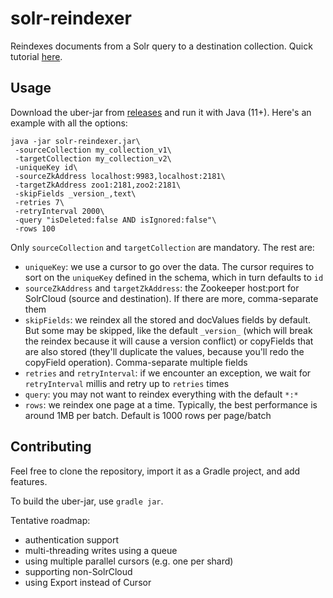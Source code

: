 # solr-reindexer
Reindexes documents from a Solr query to a destination collection. Quick tutorial [here](https://sematext.com/blog/solr-reindexer-quick-way-to-reindex-to-a-new-collection/).
## Usage
Download the uber-jar from [releases](https://github.com/sematext/solr-reindexer/releases) and run it with Java (11+). Here's an example with all the options:
```
java -jar solr-reindexer.jar\
 -sourceCollection my_collection_v1\
 -targetCollection my_collection_v2\ 
 -uniqueKey id\
 -sourceZkAddress localhost:9983,localhost:2181\
 -targetZkAddress zoo1:2181,zoo2:2181\
 -skipFields _version_,text\
 -retries 7\
 -retryInterval 2000\
 -query "isDeleted:false AND isIgnored:false"\
 -rows 100
```

Only `sourceCollection` and `targetCollection` are mandatory.
The rest are:
- `uniqueKey`: we use a cursor to go over the data. The cursor requires to sort on the `uniqueKey` defined in the schema, which in turn defaults to `id`
- `sourceZkAddress` and `targetZkAddress`: the Zookeeper host:port for SolrCloud (source and destination). If there are more, comma-separate them
- `skipFields`: we reindex all the stored and docValues fields by default. But some may be skipped, like the default `_version_` (which will break the reindex because it will cause a version conflict) or copyFields that are also stored (they'll duplicate the values, because you'll redo the copyField operation). Comma-separate multiple fields
- `retries` and `retryInterval`: if we encounter an exception, we wait for `retryInterval` millis and retry up to `retries` times
- `query`: you may not want to reindex everything with the default `*:*`
- `rows`: we reindex one page at a time. Typically, the best performance is around 1MB per batch. Default is 1000 rows per page/batch

## Contributing
Feel free to clone the repository, import it as a Gradle project, and add features.

To build the uber-jar, use `gradle jar`.

Tentative roadmap:
- authentication support
- multi-threading writes using a queue
- using multiple parallel cursors (e.g. one per shard)
- supporting non-SolrCloud
- using Export instead of Cursor
